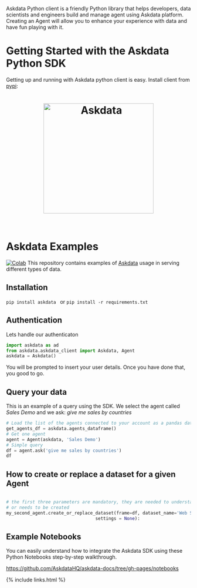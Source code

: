 Askdata Python client is a friendly Python library that helps developers, data scientists and engineers build and manage agent using Askdata platform. Creating an Agent will allow you to enhance your experience with data and have fun playing with it.


# Getting Started with the Askdata Python SDK

Getting up and running with Askdata python client is easy. Install client from [pypi](https://pypi.org/project/askdata/):

<h1 align="center">
	<img width="300" src="https://uploads-ssl.webflow.com/5dff758010bfa7f94c98e37e/5e9b0ff61b847f206e4c8da8_askdata-logo-black-p-500.png" alt="Askdata">
	<br>
	<br>
</h1>

# Askdata Examples

[![Colab](https://colab.research.google.com/assets/colab-badge.svg)](https://colab.research.google.com/github/AskdataInc/askdata-examples/blob/master/notebooks/Askdata%20-%20Quickstart.ipynb)
This repository contains examples of [Askdata](https://www.askdata.com/) usage in serving different types of data.

## Installation
``
 pip install askdata 
``
or
``
pip install -r requirements.txt
``
## Authentication
Lets handle our authenticaton
```python
import askdata as ad
from askdata.askdata_client import Askdata, Agent
askdata = Askdata()
```
You will be prompted to insert your user details. Once you have done that, you good to go.

## Query your data

This is an example of a query using the SDK. We select the agent called *Sales Demo* and we ask: *give me sales by countries*
```python
# Load the list of the agents connected to your account as a pandas dataframe
get_agents_df = askdata.agents_dataframe()
# Get one agent
agent = Agent(askdata, 'Sales Demo')
# Simple query
df = agent.ask('give me sales by countries')
df
```

## How to create or replace a dataset for a given Agent

```python

# the first three parameters are mandatory, they are needed to understand if the dataset already exists (i.e. needs to be replaced)
# or needs to be created
my_second_agent.create_or_replace_dataset(frame=df, dataset_name='Web Sources', slug="timesheet" , icon_url=None,
                                  settings = None):
```


## Example Notebooks

You can easily understand how to integrate the Askdata SDK using these Python Notebooks step-by-step walkthrough.

https://github.com/AskdataHQ/askdata-docs/tree/gh-pages/notebooks

{% include links.html %}